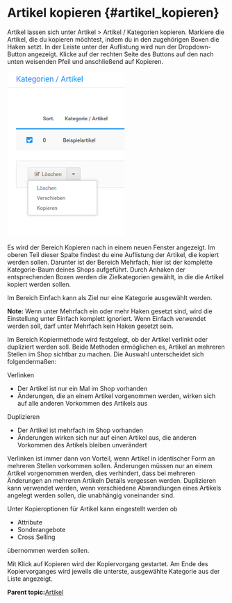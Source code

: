 # Artikel kopieren {#artikel_kopieren}

Artikel lassen sich unter Artikel \> Artikel / Kategorien kopieren. Markiere die Artikel, die du kopieren möchtest, indem du in den zugehörigen Boxen die Haken setzt. In der Leiste unter der Auflistung wird nun der Dropdown-Button angezeigt. Klicke auf der rechten Seite des Buttons auf den nach unten weisenden Pfeil und anschließend auf Kopieren.

![](Bilder/Abb087_ArtikelKopieren.png "Artikel kopieren")

Es wird der Bereich Kopieren nach in einem neuen Fenster angezeigt. Im oberen Teil dieser Spalte findest du eine Auflistung der Artikel, die kopiert werden sollen. Darunter ist der Bereich Mehrfach, hier ist der komplette Kategorie-Baum deines Shops aufgeführt. Durch Anhaken der entsprechenden Boxen werden die Zielkategorien gewählt, in die die Artikel kopiert werden sollen.

Im Bereich Einfach kann als Ziel nur eine Kategorie ausgewählt werden.

**Note:** Wenn unter Mehrfach ein oder mehr Haken gesetzt sind, wird die Einstellung unter Einfach komplett ignoriert. Wenn Einfach verwendet werden soll, darf unter Mehrfach kein Haken gesetzt sein.

Im Bereich Kopiermethode wird festgelegt, ob der Artikel verlinkt oder dupliziert werden soll. Beide Methoden ermöglichen es, Artikel an mehreren Stellen im Shop sichtbar zu machen. Die Auswahl unterscheidet sich folgendermaßen:

Verlinken

-   Der Artikel ist nur ein Mal im Shop vorhanden
-   Änderungen, die an einem Artikel vorgenommen werden, wirken sich auf alle anderen Vorkommen des Artikels aus

Duplizieren

-   Der Artikel ist mehrfach im Shop vorhanden
-   Änderungen wirken sich nur auf einen Artikel aus, die anderen Vorkommen des Artikels bleiben unverändert

Verlinken ist immer dann von Vorteil, wenn Artikel in identischer Form an mehreren Stellen vorkommen sollen. Änderungen müssen nur an einem Artikel vorgenommen werden, dies verhindert, dass bei mehreren Änderungen an mehreren Artikeln Details vergessen werden. Duplizieren kann verwendet werden, wenn verschiedene Abwandlungen eines Artikels angelegt werden sollen, die unabhängig voneinander sind.

Unter Kopieroptionen für Artikel kann eingestellt werden ob

-   Attribute
-   Sonderangebote
-   Cross Selling

übernommen werden sollen.

Mit Klick auf Kopieren wird der Kopiervorgang gestartet. Am Ende des Kopiervorganges wird jeweils die unterste, ausgewählte Kategorie aus der Liste angezeigt.

**Parent topic:**[Artikel](8_2_Artikel.md)

